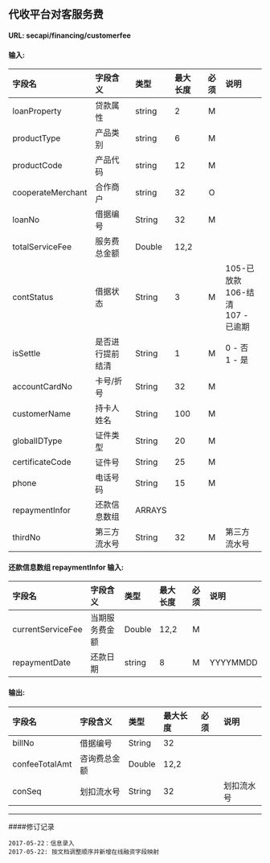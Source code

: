 ## 代收平台对客服务费

#### URL:   secapi/financing/customerfee

#### 输入:
| 字段名               | 字段含义     | 类型     | 最大长度 |  必须  | 说明                             |
| :---------------- | :------- | :----- | :--- | :--: | :----------------------------- |
| loanProperty      | 贷款属性     | string | 2    |  M   |                                |
| productType       | 产品类别     | string | 6    |  M   |                                |
| productCode       | 产品代码     | string | 12   |  M   |                                |
| cooperateMerchant | 合作商户     | string | 32   |  O   |                                |
| loanNo            | 借据编号     | String | 32   |  M   |                                |
| totalServiceFee   | 服务费总金额   | Double | 12,2 |      |                                |
| contStatus        | 借据状态     | String | 3    |  M   | 105-已放款<br>106-结清<br>107 - 已逾期 |
| isSettle          | 是否进行提前结清 | String | 1    |  M   | 0 - 否<br> 1 - 是                |
| accountCardNo     | 卡号/折号    | String | 32   |  M   |                                |
| customerName      | 持卡人姓名    | String | 100  |  M   |                                |
| globalIDType      | 证件类型     | String | 20   |  M   |                                |
| certificateCode   | 证件号      | String | 25   |  M   |                                |
| phone             | 电话号码     | String | 15   |  M   |                                |
| repaymentInfor    | 还款信息数组   | ARRAYS |      |      |                                |
| thirdNo           | 第三方流水号   | String | 32   |  M   | 第三方流水号                         |

#### 还款信息数组 repaymentInfor 输入:
| 字段名               | 字段含义    | 类型     | 最大长度 |  必须  | 说明       |
| :---------------- | :------ | :----- | :--- | :--: | :------- |
| currentServiceFee | 当期服务费金额 | Double | 12,2 |  M   |          |
| repaymentDate     | 还款日期    | string | 8    |  M   | YYYYMMDD |

#### 输出:
| 字段名            | 字段含义   | 类型     | 最大长度 | 必须   | 说明    |
| :------------- | :----- | :----- | :--- | :--- | :---- |
| billNo         | 借据编号   | String | 32   |      |       |
| confeeTotalAmt | 咨询费总金额 | Double | 12,2 |      |       |
| conSeq         | 划扣流水号  | String | 32   |      | 划扣流水号 |

----
####修订记录
```
2017-05-22：信息录入
2017-05-22: 按文档调整顺序并新增在线融资字段映射
```
